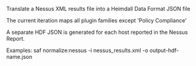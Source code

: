 Translate a Nessus XML results file into a Heimdall Data Format JSON file

  The current iteration maps all plugin families except 'Policy Compliance'

  A separate HDF JSON is generated for each host reported in the Nessus Report.

Examples:
  saf normalize:nessus -i nessus_results.xml -o output-hdf-name.json
